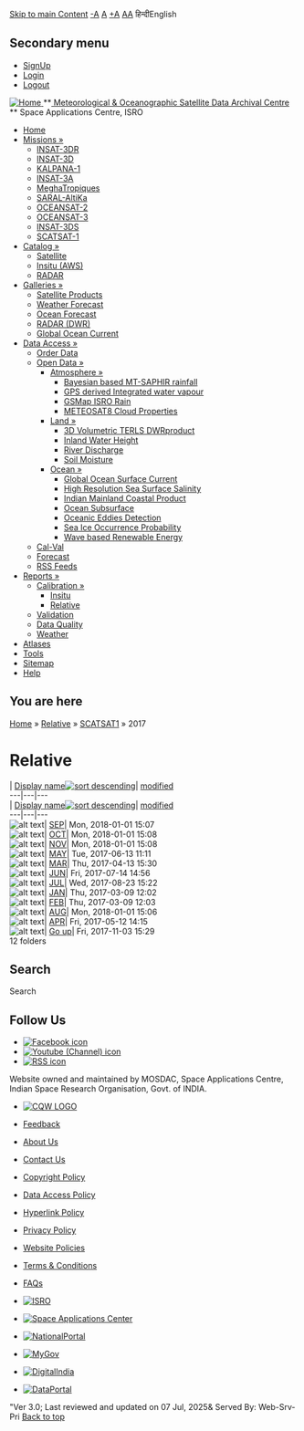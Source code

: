 [Skip to main Content](https://www.mosdac.gov.in/node/543/142#main-content "Skip to main Content")
[-A](javascript:;) [A](javascript:;) [+A](javascript:;)
[A](javascript:drupalHighContrast.enableStyles\(\))[A](javascript:drupalHighContrast.disableStyles\(\))
हिन्दीEnglish
## Secondary menu
  * [SignUp](https://www.mosdac.gov.in/internal/registration)
  * [Login](https://www.mosdac.gov.in/internal/uops)
  * [Logout](https://www.mosdac.gov.in/internal/logout)

[ ![Home](https://www.mosdac.gov.in/sites/default/files/mosdac_small.png) ](https://www.mosdac.gov.in/ "Home")
**[ Meteorological & Oceanographic Satellite Data Archival Centre](https://www.mosdac.gov.in/ "Home") **
Space Applications Centre, ISRO 
  * [Home](https://www.mosdac.gov.in/)
  * [Missions »](https://www.mosdac.gov.in/node/543/142)
    * [INSAT-3DR](https://www.mosdac.gov.in/insat-3dr)
    * [INSAT-3D](https://www.mosdac.gov.in/insat-3d)
    * [KALPANA-1](https://www.mosdac.gov.in/kalpana-1)
    * [INSAT-3A](https://www.mosdac.gov.in/insat-3a)
    * [MeghaTropiques](https://www.mosdac.gov.in/megha-tropiques)
    * [SARAL-AltiKa](https://www.mosdac.gov.in/saral-altika)
    * [OCEANSAT-2](https://www.mosdac.gov.in/oceansat-2)
    * [OCEANSAT-3](https://www.mosdac.gov.in/oceansat-3)
    * [INSAT-3DS](https://www.mosdac.gov.in/insat-3ds)
    * [SCATSAT-1](https://www.mosdac.gov.in/scatsat-1)
  * [Catalog »](https://www.mosdac.gov.in/node/543/142)
    * [Satellite](https://www.mosdac.gov.in/internal/catalog-satellite)
    * [Insitu (AWS)](https://www.mosdac.gov.in/internal/catalog-insitu)
    * [RADAR](https://www.mosdac.gov.in/internal/catalog-radar)
  * [Galleries »](https://www.mosdac.gov.in/node/543/142)
    * [Satellite Products](https://www.mosdac.gov.in/internal/gallery)
    * [Weather Forecast](https://www.mosdac.gov.in/internal/gallery/weather)
    * [Ocean Forecast](https://www.mosdac.gov.in/internal/gallery/ocean)
    * [RADAR (DWR)](https://www.mosdac.gov.in/internal/gallery/dwr)
    * [Global Ocean Current](https://www.mosdac.gov.in/internal/gallery/current)
  * [Data Access »](https://www.mosdac.gov.in/node/543/142)
    * [Order Data](https://www.mosdac.gov.in/internal/uops)
    * [Open Data »](https://www.mosdac.gov.in/node/543/142)
      * [Atmosphere »](https://www.mosdac.gov.in/node/543/142)
        * [Bayesian based MT-SAPHIR rainfall](https://www.mosdac.gov.in/bayesian-based-mt-saphir-rainfall)
        * [GPS derived Integrated water vapour](https://www.mosdac.gov.in/gps-derived-integrated-water-vapour)
        * [GSMap ISRO Rain](https://www.mosdac.gov.in/gsmap-isro-rain)
        * [METEOSAT8 Cloud Properties](https://www.mosdac.gov.in/meteosat8-cloud-properties)
      * [Land »](https://www.mosdac.gov.in/node/543/142)
        * [3D Volumetric TERLS DWRproduct](https://www.mosdac.gov.in/3d-volumetric-terls-dwrproduct)
        * [Inland Water Height](https://www.mosdac.gov.in/inland-water-height)
        * [River Discharge](https://www.mosdac.gov.in/river-discharge)
        * [Soil Moisture](https://www.mosdac.gov.in/soil-moisture-0)
      * [Ocean »](https://www.mosdac.gov.in/node/543/142)
        * [Global Ocean Surface Current](https://www.mosdac.gov.in/global-ocean-surface-current)
        * [High Resolution Sea Surface Salinity](https://www.mosdac.gov.in/high-resolution-sea-surface-salinity)
        * [Indian Mainland Coastal Product](https://www.mosdac.gov.in/indian-mainland-coastal-product)
        * [Ocean Subsurface](https://www.mosdac.gov.in/ocean-subsurface)
        * [Oceanic Eddies Detection](https://www.mosdac.gov.in/oceanic-eddies-detection)
        * [Sea Ice Occurrence Probability](https://www.mosdac.gov.in/sea-ice-occurrence-probability)
        * [Wave based Renewable Energy](https://www.mosdac.gov.in/wave-based-renewable-energy)
    * [Cal-Val](https://www.mosdac.gov.in/internal/calval-data)
    * [Forecast](https://www.mosdac.gov.in/internal/forecast-menu)
    * [RSS Feeds](https://www.mosdac.gov.in/rss-feed "ISROCast")
  * [Reports »](https://www.mosdac.gov.in/node/543/142)
    * [Calibration »](https://www.mosdac.gov.in/node/543/142)
      * [Insitu](https://www.mosdac.gov.in/insitu)
      * [Relative](https://www.mosdac.gov.in/calibration-reports)
    * [Validation](https://www.mosdac.gov.in/validation-reports)
    * [Data Quality](https://www.mosdac.gov.in/data-quality)
    * [Weather](https://www.mosdac.gov.in/weather-reports)
  * [Atlases](https://www.mosdac.gov.in/atlases)
  * [Tools](https://www.mosdac.gov.in/tools)
  * [Sitemap](https://www.mosdac.gov.in/sitemap)
  * [Help](https://www.mosdac.gov.in/help)


## You are here
[Home](https://www.mosdac.gov.in/) » [Relative](https://www.mosdac.gov.in/node/543/12) » [SCATSAT1](https://www.mosdac.gov.in/node/543/29) » 2017
# Relative
| [Display name![sort descending](https://www.mosdac.gov.in/misc/arrow-desc.png)](https://www.mosdac.gov.in/node/543/142?sort=desc&order=Display%20name "sort by Display name")| [modified](https://www.mosdac.gov.in/node/543/142?sort=asc&order=modified "sort by modified")  
---|---|---  
| [Display name![sort descending](https://www.mosdac.gov.in/misc/arrow-desc.png)](https://www.mosdac.gov.in/node/543/142?sort=desc&order=Display%20name "sort by Display name")| [modified](https://www.mosdac.gov.in/node/543/142?sort=asc&order=modified "sort by modified")  
---|---|---  
![alt text](https://www.mosdac.gov.in/sites/all/modules/filebrowser/icons/folder.png)| [SEP](https://www.mosdac.gov.in/node/543/106494)| Mon, 2018-01-01 15:07  
![alt text](https://www.mosdac.gov.in/sites/all/modules/filebrowser/icons/folder.png)| [OCT](https://www.mosdac.gov.in/node/543/106493)| Mon, 2018-01-01 15:08  
![alt text](https://www.mosdac.gov.in/sites/all/modules/filebrowser/icons/folder.png)| [NOV](https://www.mosdac.gov.in/node/543/106492)| Mon, 2018-01-01 15:08  
![alt text](https://www.mosdac.gov.in/sites/all/modules/filebrowser/icons/folder.png)| [MAY](https://www.mosdac.gov.in/node/543/106491)| Tue, 2017-06-13 11:11  
![alt text](https://www.mosdac.gov.in/sites/all/modules/filebrowser/icons/folder.png)| [MAR](https://www.mosdac.gov.in/node/543/106490)| Thu, 2017-04-13 15:30  
![alt text](https://www.mosdac.gov.in/sites/all/modules/filebrowser/icons/folder.png)| [JUN](https://www.mosdac.gov.in/node/543/106489)| Fri, 2017-07-14 14:56  
![alt text](https://www.mosdac.gov.in/sites/all/modules/filebrowser/icons/folder.png)| [JUL](https://www.mosdac.gov.in/node/543/106488)| Wed, 2017-08-23 15:22  
![alt text](https://www.mosdac.gov.in/sites/all/modules/filebrowser/icons/folder.png)| [JAN](https://www.mosdac.gov.in/node/543/106487)| Thu, 2017-03-09 12:02  
![alt text](https://www.mosdac.gov.in/sites/all/modules/filebrowser/icons/folder.png)| [FEB](https://www.mosdac.gov.in/node/543/106486)| Thu, 2017-03-09 12:03  
![alt text](https://www.mosdac.gov.in/sites/all/modules/filebrowser/icons/folder.png)| [AUG](https://www.mosdac.gov.in/node/543/106485)| Mon, 2018-01-01 15:06  
![alt text](https://www.mosdac.gov.in/sites/all/modules/filebrowser/icons/folder.png)| [APR](https://www.mosdac.gov.in/node/543/106484)| Fri, 2017-05-12 14:15  
![alt text](https://www.mosdac.gov.in/sites/all/modules/filebrowser/icons/folder-parent.png)| [Go up](https://www.mosdac.gov.in/node/543/29)| Fri, 2017-11-03 15:29  
12 folders
## Search
Search 
## Follow Us
  * [![Facebook icon](https://www.mosdac.gov.in/sites/all/modules/social_media_links/libraries/elegantthemes/PNG/facebook.png)](https://www.facebook.com/mosdac.sac.isro "Facebook")
  * [![Youtube \(Channel\) icon](https://www.mosdac.gov.in/sites/all/modules/social_media_links/libraries/elegantthemes/PNG/youtube.png)](http://www.youtube.com/channel/UCDVkai9WIgY2ZgrlF_08Yeg "Youtube \(Channel\)")
  * [![RSS icon](https://www.mosdac.gov.in/sites/all/modules/social_media_links/libraries/elegantthemes/PNG/rss.png)](https://www.mosdac.gov.in/rss.xml "RSS")


Website owned and maintained by MOSDAC, Space Applications Centre, Indian Space Research Organisation, Govt. of INDIA.
  * [![CQW LOGO](https://www.mosdac.gov.in/docs/cqw_logo.gif)](https://www.mosdac.gov.in/docs/STQC.pdf "Quality Certificate")


  * [Feedback](https://www.mosdac.gov.in/mosdac-feedback)
  * [About Us](https://www.mosdac.gov.in/about-us)
  * [Contact Us](https://www.mosdac.gov.in/contact-us)
  * [Copyright Policy](https://www.mosdac.gov.in/copyright-policy)
  * [Data Access Policy](https://www.mosdac.gov.in/data-access-policy)
  * [Hyperlink Policy](https://www.mosdac.gov.in/hyperlink-policy)
  * [Privacy Policy](https://www.mosdac.gov.in/privacy-policy)
  * [Website Policies](https://www.mosdac.gov.in/website-policies)
  * [Terms & Conditions](https://www.mosdac.gov.in/terms-conditions)
  * [FAQs](https://www.mosdac.gov.in/faq-page)


  * [![ISRO](https://www.mosdac.gov.in/sites/default/files/styles/thumbnail/public/logo-transparent.png?itok=IUS20l-w)](http://www.isro.gov.in)
  * [![Space Applications Center](https://www.mosdac.gov.in/sites/default/files/styles/thumbnail/public/saclogo.png?itok=_Jv4AuIn)](http://www.sac.gov.in)
  * [![NationalPortal](https://www.mosdac.gov.in/sites/default/files/styles/thumbnail/public/india-gov_0.png?itok=yssAPH3m)](http://www.india.gov.in)
  * [![MyGov](https://www.mosdac.gov.in/sites/default/files/styles/thumbnail/public/mygov_0.png?itok=Po-dzdT3)](http://mygov.in/)
  * [![DigitalIndia](https://www.mosdac.gov.in/sites/default/files/styles/thumbnail/public/digital-india_0.png?itok=ntlP7atE)](http://www.digitalindia.gov.in/)
  * [![DataPortal](https://www.mosdac.gov.in/sites/default/files/styles/thumbnail/public/data-gov.png?itok=qYA78FgB)](http://data.gov.in)


"Ver 3.0; Last reviewed and updated on 07 Jul, 2025& Served By: Web-Srv-Pri
[](https://www.mosdac.gov.in/node/543/142 "Previous")[](https://www.mosdac.gov.in/node/543/142 "Next")
[](https://www.mosdac.gov.in/node/543/142)
[](https://www.mosdac.gov.in/node/543/142 "Previous")[](https://www.mosdac.gov.in/node/543/142 "Next")
[](https://www.mosdac.gov.in/node/543/142 "Close")[](https://www.mosdac.gov.in/node/543/142)[](https://www.mosdac.gov.in/node/543/142)[](https://www.mosdac.gov.in/node/543/142 "Pause Slideshow")[](https://www.mosdac.gov.in/node/543/142 "Play Slideshow")
[Back to top](https://www.mosdac.gov.in/node/543/142#top)
